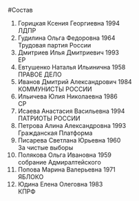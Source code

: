 #Состав
1. Горицкая Ксения Георгиевна 1994   
    ЛДПР
2. Гудилина Ольга Федоровна 1964   
    Трудовая партия России
3. Дмитриев Илья Дмитриевич 1993   
    ЕР
4. Евтушенко Наталья Ильинична 1958   
    ПРАВОЕ ДЕЛО
5. Иванов Дмитрий Александрович 1984   
    КОММУНИСТЫ РОССИИ
6. Ильичева Юлия Николаевна 1986   
    СР
7. Исаева Анастасия Васильевна 1994   
    ПАТРИОТЫ РОССИИ
8. Петрова Алина Александровна 1993   
    Гражданская Платформа
9. Писарева Светлана Юрьевна 1960   
    За чистые выборы
10. Полякова Ольга Ивановна 1959   
    собрание Адмиралтейского
11. Попова Марина Валерьевна 1971   
    ЯБЛОКО
12. Юдина Елена Олеговна 1983   
    КПРФ
